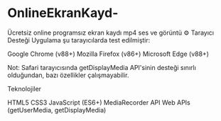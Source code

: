 # OnlineEkranKayd-
Ücretsiz online programsız ekran kaydı mp4 ses ve görüntü
⚙️ Tarayıcı Desteği
Uygulama şu tarayıcılarda test edilmiştir:

Google Chrome (v88+)
Mozilla Firefox (v86+)
Microsoft Edge (v88+)

Not: Safari tarayıcısında getDisplayMedia API'sinin desteği sınırlı olduğundan, bazı özellikler çalışmayabilir.

Teknolojiler

HTML5
CSS3
JavaScript (ES6+)
MediaRecorder API
Web APIs (getUserMedia, getDisplayMedia)
